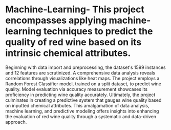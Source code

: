 # Machine-Learning- This project encompasses applying machine-learning techniques to predict the quality of red wine based on its intrinsic chemical attributes. 
Beginning with data import and preprocessing, the dataset's 1599 instances and 12 features are scrutinized. 
A comprehensive data analysis reveals correlations through visualizations like heat maps.
The project employs a Random Forest Classifier model, trained on a split dataset, to predict wine quality.
Model evaluation via accuracy measurement showcases its proficiency in predicting wine quality accurately.
Ultimately, the project culminates in creating a predictive system that gauges wine quality based on inputted chemical attributes. 
This amalgamation of data analysis, machine learning, and predictive modeling offers insights into enhancing the evaluation of red wine quality through a systematic and data-driven approach.
